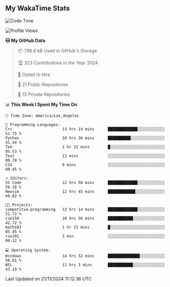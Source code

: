 ## My WakaTime Stats
<!--START_SECTION:waka-->
![Code Time](http://img.shields.io/badge/Code%20Time-159%20hrs%2019%20mins-blue)

![Profile Views](http://img.shields.io/badge/Profile%20Views-0-blue)

**🐱 My GitHub Data** 

> 📦 796.8 kB Used in GitHub's Storage 
 > 
> 🏆 323 Contributions in the Year 2024
 > 
> 💼 Opted to Hire
 > 
> 📜 21 Public Repositories 
 > 
> 🔑 13 Private Repositories 
 > 
📊 **This Week I Spent My Time On** 

```text
🕑︎ Time Zone: America/Los_Angeles

💬 Programming Languages: 
C++                      13 hrs 14 mins      █████████████░░░░░░░░░░░░   51.75 % 
Python                   10 hrs 36 mins      ██████████░░░░░░░░░░░░░░░   41.44 % 
TeX                      1 hr 25 mins        █░░░░░░░░░░░░░░░░░░░░░░░░   05.53 % 
Text                     12 mins             ░░░░░░░░░░░░░░░░░░░░░░░░░   00.78 % 
CSV                      6 mins              ░░░░░░░░░░░░░░░░░░░░░░░░░   00.45 % 

🔥 Editors: 
VS Code                  12 hrs 50 mins      █████████████░░░░░░░░░░░░   50.18 % 
Neovim                   12 hrs 45 mins      ████████████░░░░░░░░░░░░░   49.82 % 

🐱‍💻 Projects: 
competitve-programming   13 hrs 14 mins      █████████████░░░░░░░░░░░░   51.72 % 
cse158                   10 hrs 56 mins      ███████████░░░░░░░░░░░░░░   42.72 % 
math103                  1 hr 23 mins        █░░░░░░░░░░░░░░░░░░░░░░░░   05.45 % 
cse101                   1 min               ░░░░░░░░░░░░░░░░░░░░░░░░░   00.12 % 

💻 Operating System: 
Windows                  14 hrs 32 mins      ██████████████░░░░░░░░░░░   56.81 % 
WSL                      11 hrs 3 mins       ███████████░░░░░░░░░░░░░░   43.19 % 
```


 Last Updated on 21/11/2024 11:12:36 UTC
<!--END_SECTION:waka-->

